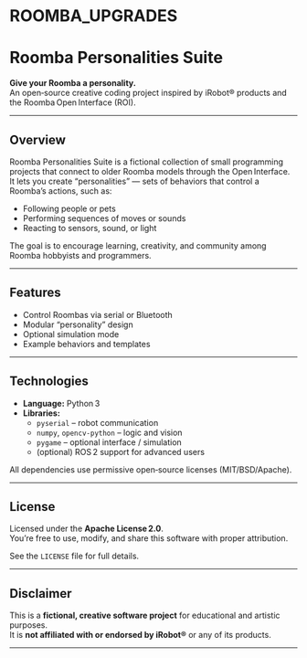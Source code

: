 # ROOMBA_UPGRADES
# Roomba Personalities Suite  
**Give your Roomba a personality.**  
An open‑source creative coding project inspired by iRobot® products and the Roomba Open Interface (ROI).

---

## Overview
Roomba Personalities Suite is a fictional collection of small programming projects that connect to older Roomba models through the Open Interface.  
It lets you create “personalities” — sets of behaviors that control a Roomba’s actions, such as:
- Following people or pets  
- Performing sequences of moves or sounds  
- Reacting to sensors, sound, or light  

The goal is to encourage learning, creativity, and community among Roomba hobbyists and programmers.

---

## Features
- Control Roombas via serial or Bluetooth  
- Modular “personality” design  
- Optional simulation mode  
- Example behaviors and templates

---

## Technologies
- **Language:** Python 3  
- **Libraries:**  
  - `pyserial` – robot communication  
  - `numpy`, `opencv-python` – logic and vision  
  - `pygame` – optional interface / simulation  
  - (optional) ROS 2 support for advanced users  

All dependencies use permissive open‑source licenses (MIT/BSD/Apache).


---

## License
Licensed under the **Apache License 2.0**.  
You’re free to use, modify, and share this software with proper attribution.  

See the `LICENSE` file for full details.  

---

## Disclaimer
This is a **fictional, creative software project** for educational and artistic purposes.  
It is **not affiliated with or endorsed by iRobot®** or any of its products.  

---

